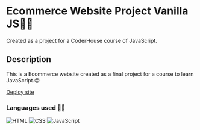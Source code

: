 # Ecommerce Website Project Vanilla JS👩‍💻

Created as a project for a CoderHouse course of JavaScript.

## Description

This is a Ecommerce website created as a final project for a course to learn JavaScript.😊

[Deploy site](https://phoebe-wd.github.io/ecommerce-mugiwaras/)

### Languages used 👩‍💻

![HTML](https://i.imgur.com/CSYqKot.png) ![CSS](https://imgur.com/r8SEo0Z.png) ![JavaScript](https://i.imgur.com/stMC6CK.png)
